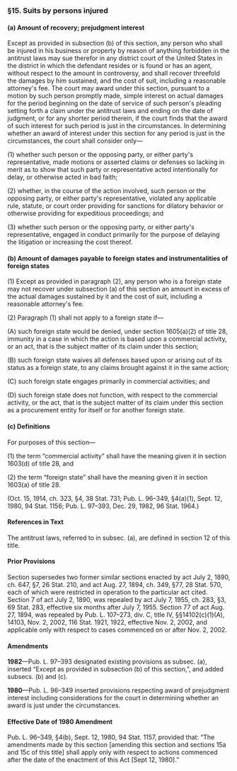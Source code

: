### §15. Suits by persons injured ###

#### (a) Amount of recovery; prejudgment interest ####

Except as provided in subsection (b) of this section, any person who shall be injured in his business or property by reason of anything forbidden in the antitrust laws may sue therefor in any district court of the United States in the district in which the defendant resides or is found or has an agent, without respect to the amount in controversy, and shall recover threefold the damages by him sustained, and the cost of suit, including a reasonable attorney's fee. The court may award under this section, pursuant to a motion by such person promptly made, simple interest on actual damages for the period beginning on the date of service of such person's pleading setting forth a claim under the antitrust laws and ending on the date of judgment, or for any shorter period therein, if the court finds that the award of such interest for such period is just in the circumstances. In determining whether an award of interest under this section for any period is just in the circumstances, the court shall consider only—

(1) whether such person or the opposing party, or either party's representative, made motions or asserted claims or defenses so lacking in merit as to show that such party or representative acted intentionally for delay, or otherwise acted in bad faith;

(2) whether, in the course of the action involved, such person or the opposing party, or either party's representative, violated any applicable rule, statute, or court order providing for sanctions for dilatory behavior or otherwise providing for expeditious proceedings; and

(3) whether such person or the opposing party, or either party's representative, engaged in conduct primarily for the purpose of delaying the litigation or increasing the cost thereof.

#### (b) Amount of damages payable to foreign states and instrumentalities of foreign states ####

(1) Except as provided in paragraph (2), any person who is a foreign state may not recover under subsection (a) of this section an amount in excess of the actual damages sustained by it and the cost of suit, including a reasonable attorney's fee.

(2) Paragraph (1) shall not apply to a foreign state if—

(A) such foreign state would be denied, under section 1605(a)(2) of title 28, immunity in a case in which the action is based upon a commercial activity, or an act, that is the subject matter of its claim under this section;

(B) such foreign state waives all defenses based upon or arising out of its status as a foreign state, to any claims brought against it in the same action;

(C) such foreign state engages primarily in commercial activities; and

(D) such foreign state does not function, with respect to the commercial activity, or the act, that is the subject matter of its claim under this section as a procurement entity for itself or for another foreign state.

#### (c) Definitions ####

For purposes of this section—

(1) the term “commercial activity” shall have the meaning given it in section 1603(d) of title 28, and

(2) the term “foreign state” shall have the meaning given it in section 1603(a) of title 28.

(Oct. 15, 1914, ch. 323, §4, 38 Stat. 731; Pub. L. 96–349, §4(a)(1), Sept. 12, 1980, 94 Stat. 1156; Pub. L. 97–393, Dec. 29, 1982, 96 Stat. 1964.)

#### References in Text ####

The antitrust laws, referred to in subsec. (a), are defined in section 12 of this title.

#### Prior Provisions ####

Section supersedes two former similar sections enacted by act July 2, 1890, ch. 647, §7, 26 Stat. 210, and act Aug. 27, 1894, ch. 349, §77, 28 Stat. 570, each of which were restricted in operation to the particular act cited. Section 7 of act July 2, 1890, was repealed by act July 7, 1955, ch. 283, §3, 69 Stat. 283, effective six months after July 7, 1955. Section 77 of act Aug. 27, 1894, was repealed by Pub. L. 107–273, div. C, title IV, §§14102(c)(1)(A), 14103, Nov. 2, 2002, 116 Stat. 1921, 1922, effective Nov. 2, 2002, and applicable only with respect to cases commenced on or after Nov. 2, 2002.

#### Amendments ####

**1982**—Pub. L. 97–393 designated existing provisions as subsec. (a), inserted “Except as provided in subsection (b) of this section,”, and added subsecs. (b) and (c).

**1980**—Pub. L. 96–349 inserted provisions respecting award of prejudgment interest including considerations for the court in determining whether an award is just under the circumstances.

#### Effective Date of 1980 Amendment ####

Pub. L. 96–349, §4(b), Sept. 12, 1980, 94 Stat. 1157, provided that: “The amendments made by this section [amending this section and sections 15a and 15c of this title] shall apply only with respect to actions commenced after the date of the enactment of this Act [Sept 12, 1980].”